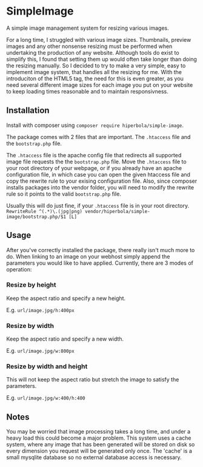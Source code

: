 # SimpleImage
A simple image management system for resizing various images.

For a long time, I struggled with various image sizes. Thumbnails, preview images and any other nonsense resizing must be performed when undertaking the production of any website. Although tools do exist to simplify this, I found that setting them up would often take longer than doing the resizing manually. So I decided to try to make a very simple, easy to implement image system, that handles all the resizing for me. With the introduciton of the HTML5 <picture> tag, the need for this is even greater, as you need several different image sizes for each image you put on your website to keep loading times reasonable and to maintain responsivness.

## Installation
Install with composer using ``` composer require hiperbola/simple-image ```.

The package comes with 2 files that are important. The ``` .htaccess ``` file and the ``` bootstrap.php ``` file.

The ``` .htaccess ``` file is the apache config file that redirects all supported image file requests the the ``` bootstrap.php ``` file. Move the ``` .htaccess ``` file to your root directory of your webpage, or if you already have an apache configuration file, in which case you can open the given htaccess file and copy the rewrite rule to your exising configuration file. Also, since composer installs packages into the vendor folder, you will need to modify the rewrite rule so it points to the valid ``` bootstrap.php ``` file.

Usually this will do just fine, if your ``` .htaccess ``` file is in your root directory.
``` RewriteRule ^(.*)\.(jpg|png) vendor/hiperbola/simple-image/bootstrap.php/$1 [L] ```

## Usage
After you've correctly installed the package, there really isn't much more to do. When linking to an image on your webhost simply append the parameters you would like to have applied. Currently, there are 3 modes of operation:

### Resize by height
Keep the aspect ratio and specify a new height.

E.g.
``` url/image.jpg/h:400px ```

### Resize by width
Keep the aspect ratio and specify a new width.

E.g.
``` url/image.jpg/w:800px ```

### Resize by width and height
This will not keep the aspect ratio but stretch the image to satisfy the parameters.

E.g.
``` url/image.jpg/w:400/h:400 ```

## Notes
You may be worried that image processing takes a long time, and under a heavy load this could become a major problem. This system uses a cache system, where any image that has been generated will be stored on disk so every dimension you request will be generated only once. The 'cache' is a small mysqlite database so no external database access is necessary.
